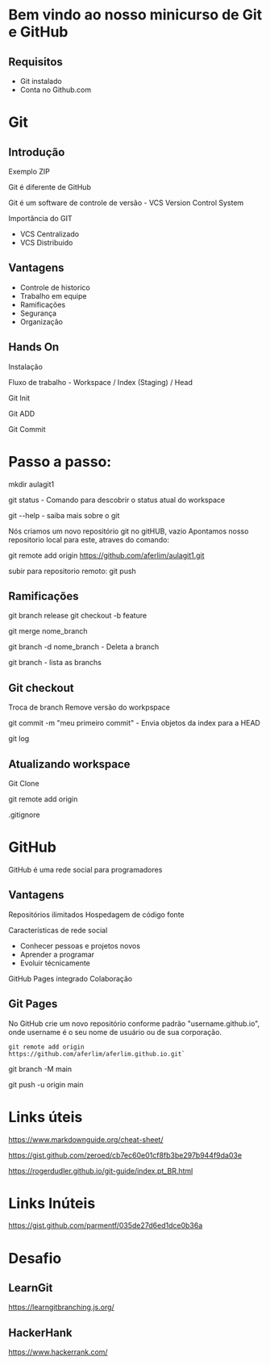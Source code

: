 # Bem vindo ao nosso minicurso de Git e GitHub

## Requisitos

- Git instalado
- Conta no Github.com

# Git

## Introdução

Exemplo ZIP

Git é diferente de GitHub

Git é um software de controle de versão - VCS Version Control System

Importância do GIT

- VCS Centralizado
- VCS Distribuido

## Vantagens

- Controle de historico
- Trabalho em equipe
- Ramificações
- Segurança
- Organização

## Hands On

Instalação

Fluxo de trabalho - Workspace / Index (Staging) / Head

Git Init

Git ADD

Git Commit



# Passo a passo:

mkdir aulagit1

git status - Comando para descobrir o status atual do workspace

git --help - saiba mais sobre o git

Nós criamos um novo repositório git no gitHUB, vazio
Apontamos nosso repositorio local para este, atraves do comando:

git remote add origin https://github.com/aferlim/aulagit1.git

subir para repositorio remoto: git push

## Ramificações

git branch release
git checkout -b feature

git merge nome_branch

git branch -d nome_branch - Deleta a branch

git branch - lista as branchs

## Git checkout

Troca de branch
Remove versão do workpspace

git commit -m "meu primeiro commit" - Envia objetos da index para a HEAD

git log

## Atualizando workspace

Git Clone

git remote add origin

.gitignore

# GitHub

GitHub é uma rede social para programadores

## Vantagens

Repositórios ilimitados
Hospedagem de código fonte

Características de rede social

- Conhecer pessoas e projetos novos
- Aprender a programar
- Evoluir técnicamente

GitHub Pages integrado
Colaboração

## Git Pages

No GitHub crie um novo repositório conforme padrão "username.github.io", onde username é o seu nome de usuário ou de sua corporação.

    git remote add origin https://github.com/aferlim/aferlim.github.io.git`

git branch -M main

git push -u origin main

# Links úteis

https://www.markdownguide.org/cheat-sheet/

https://gist.github.com/zeroed/cb7ec60e01cf8fb3be297b944f9da03e

https://rogerdudler.github.io/git-guide/index.pt_BR.html

# Links Inúteis

https://gist.github.com/parmentf/035de27d6ed1dce0b36a


# Desafio

## LearnGit

https://learngitbranching.js.org/

## HackerHank

https://www.hackerrank.com/
